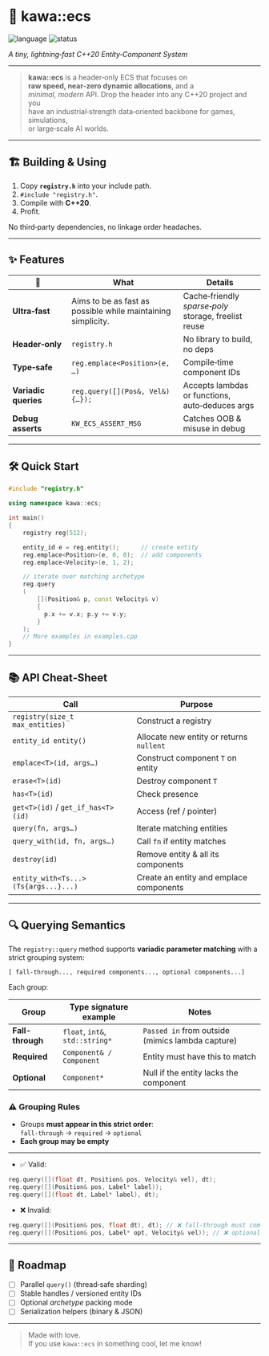 # 🌊 **kawa::ecs**
![language](https://img.shields.io/badge/C%2B%2B-20-blue.svg)
![status](https://img.shields.io/badge/stability-stable-brightgreen)

*A tiny, lightning‑fast C++20 Entity‑Component System*

---

> **kawa::ecs** is a header‑only ECS that focuses on  
> **raw speed, near-zero dynamic allocations**, and a  
> *minimal, modern* API. Drop the header into any C++20 project and you  
> have an industrial‑strength data‑oriented backbone for games, simulations,  
> or large‑scale AI worlds.

---

## 🏗️ Building & Using

1. Copy **`registry.h`** into your include path.
2. `#include "registry.h"`.
3. Compile with **C++20**.
4. Profit.

No third‑party dependencies, no linkage order headaches.

---

## ✨ Features 

| 🚀                                | What                                                           | Details                                             |
| --------------------------------- | -------------------------------------------------------------- | ---------------------------------------------------- |
| **Ultra‑fast**                    | Aims to be as fast as possible while maintaining simplicity.   | Cache‑friendly *sparse‑poly* storage, freelist reuse |
| **Header‑only**                   | `registry.h`                                                   | No library to build, no deps                         |
| **Type‑safe**                     | `reg.emplace<Position>(e, …)`                                  | Compile‑time component IDs                           |
| **Variadic queries**              | `reg.query([](Pos&, Vel&){…});`                                | Accepts lambdas or functions, auto‑deduces args      |
| **Debug asserts**                 | `KW_ECS_ASSERT_MSG`                                            | Catches OOB & misuse in debug                        |

---

## 🛠️ Quick Start

```cpp
#include "registry.h"

using namespace kawa::ecs;

int main()
{
    registry reg(512);               

    entity_id e = reg.entity();      // create entity
    reg.emplace<Position>(e, 0, 0);  // add components
    reg.emplace<Velocity>(e, 1, 2);

    // iterate over matching archetype
    reg.query
    (
        [](Position& p, const Velocity& v)
        {
          p.x += v.x; p.y += v.y;
        }
    );
    // More examples in examples.cpp
}
```

---

## 📚 API Cheat‑Sheet

| Call                                 | Purpose                                  |
| -------------------------------------| ---------------------------------------- |
| `registry(size_t max_entities)`      | Construct a registry                     |
| `entity_id entity()`                 | Allocate new entity or returns `nullent` |
| `emplace<T>(id, args…)`              | Construct component `T` on entity        |
| `erase<T>(id)`                       | Destroy component `T`                    |
| `has<T>(id)`                         | Check presence                           |
| `get<T>(id)` / `get_if_has<T>(id)`   | Access (ref / pointer)                   |
| `query(fn, args…)`                   | Iterate matching entities                |
| `query_with(id, fn, args…)`          | Call `fn` if entity matches              |
| `destroy(id)`                        | Remove entity & all its components       |
| `entity_with<Ts...>(Ts{args...}...)` | Create an entity and emplace components  |

---

## 🔍 Querying Semantics

The `registry::query` method supports **variadic parameter matching** with a strict grouping system:

```
[ fall-through..., required components..., optional components...]
```

Each group:

| Group            | Type signature example        | Notes                                            |
|------------------|-------------------------------|--------------------------------------------------|
| **Fall-through** | `float`, `int&`, `std::string*`| `Passed in` from outside (mimics lambda capture) |
| **Required**     | `Component& / Component`      | Entity must have this to match                   |
| **Optional**     | `Component*`                  | Null if the entity lacks the component           |

### ⚠️ Grouping Rules

- Groups **must appear in this strict order**:  
  `fall-through` → `required` → `optional`
- **Each group may be empty**
 
---

- ✅ Valid:

```cpp
reg.query([](float dt, Position& pos, Velocity& vel), dt);
reg.query([](Position& pos, Label* label));
reg.query([](float dt, Label* label), dt);
```

- ❌ Invalid:

```cpp
reg.query([](Position& pos, float dt), dt); // ❌ fall-through must come first
reg.query([](Position& pos, Label* opt, Velocity& vel)); // ❌ optional must come last
```

---


## 🔄 Roadmap

* [ ] Parallel `query()` (thread‑safe sharding)
* [ ] Stable handles / versioned entity IDs
* [ ] Optional *archetype* packing mode
* [ ] Serialization helpers (binary & JSON)

---

> Made with love.  
> If you use `kawa::ecs` in something cool, let me know!
